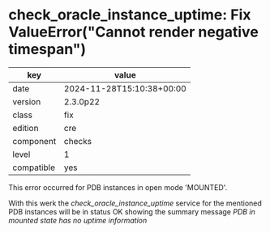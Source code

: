 [//]: # (werk v2)
# check_oracle_instance_uptime: Fix ValueError("Cannot render negative timespan")

key        | value
---------- | ---
date       | 2024-11-28T15:10:38+00:00
version    | 2.3.0p22
class      | fix
edition    | cre
component  | checks
level      | 1
compatible | yes

This error occurred for PDB instances in open mode 'MOUNTED'.

With this werk the *check_oracle_instance_uptime* service for the mentioned PDB instances
will be in status OK showing the summary message *PDB in mounted state has no uptime information*
